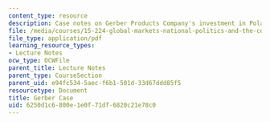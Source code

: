 ```yaml
---
content_type: resource
description: Case notes on Gerber Products Company's investment in Poland.
file: /media/courses/15-224-global-markets-national-politics-and-the-competitive-advantage-of-firms-spring-2003/6250d1c6800e1e0f71df6820c21e78c0_gerbercasenoteslect.pdf
file_type: application/pdf
learning_resource_types:
- Lecture Notes
ocw_type: OCWFile
parent_title: Lecture Notes
parent_type: CourseSection
parent_uid: e94fc534-5aec-f6b1-501d-33d67ddd85f5
resourcetype: Document
title: Gerber Case
uid: 6250d1c6-800e-1e0f-71df-6820c21e78c0
---
```

